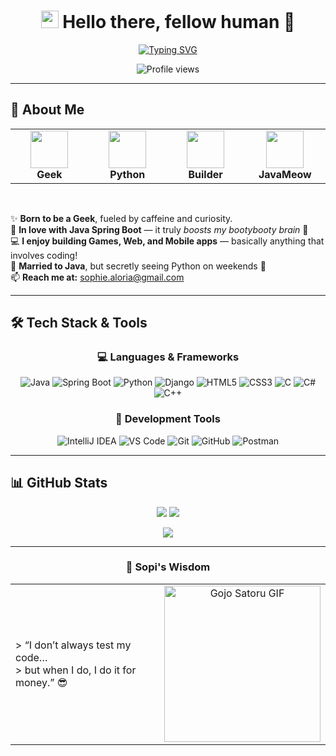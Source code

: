 <div align="center">

<!-- Animated Header -->
<h1 align="center">
  <img src="https://media.giphy.com/media/hvRJCLFzcasrR4ia7z/giphy.gif" width="28">
  Hello there, fellow human 👋
</h1>

<!-- Animated Typing -->
[![Typing SVG](https://readme-typing-svg.herokuapp.com?font=Fira+Code&weight=600&size=26&duration=4000&pause=1000&color=FF6B8B&center=true&vCenter=true&width=500&lines=I'm+Sopi+%E2%80%94+your+coder+enthusiast+%3A3;Java+Spring+Boot+Lover+%F0%9F%8C%B1;Full-Stack+Developer+%F0%9F%92%BB;Professional+Debugger+%F0%9F%98%8E)](https://git.io/typing-svg)

<!-- Profile Views -->
<p align="center">
  <img src="https://komarev.com/ghpvc/?username=sopialoria&color=ff69b4&style=flat" alt="Profile views" />
</p>

</div>

---

## 🎯 About Me

<div align="center">

<!-- Bigger Animated Icons Section -->
<table>
  <tr>
    <td align="center" width="120">
      <img src="https://media.giphy.com/media/WUlplcMpOCEmTGBtBW/giphy.gif" width="60">
      <br><b style="font-size: 16px;">Geek</b>
    </td>
    <td align="center" width="120">
      <img src="https://media.giphy.com/media/LMt9638dO8dftAjtco/giphy.gif" width="60">
      <br><b style="font-size: 16px;">Python</b>
    </td>
    <td align="center" width="120">
      <img src="https://media.giphy.com/media/KSqtZEnO10k2jBo0Vk/giphy.gif" width="60">
      <br><b style="font-size: 16px;">Builder</b>
    </td>
    <td align="center" width="120">
      <img src="https://media.giphy.com/media/VgCDAzcKvsR6OM0uWg/giphy.gif" width="60">
      <br><b style="font-size: 16px;">JavaMeow</b>
    </td>
  </tr>
</table>

</div>

<br>

<div align="left">

✨ **Born to be a Geek**, fueled by caffeine and curiosity.<br>
🚀 **In love with Java Spring Boot** — it truly *boosts my bootybooty brain* 🧠<br>
💻 **I enjoy building Games, Web, and Mobile apps** — basically anything that involves coding!<br>
💞 **Married to Java**, but secretly seeing Python on weekends 🐍<br>
📫 **Reach me at:** [sophie.aloria@gmail.com](mailto:sophie.aloria@gmail.com)

</div>

---

## 🛠️ Tech Stack & Tools

<div align="center">

### 💻 Languages & Frameworks

<!-- Programming Languages -->
<div align="center">

![Java](https://img.shields.io/badge/Java-%23ED8B00.svg?style=for-the-badge&logo=openjdk&logoColor=white)
![Spring Boot](https://img.shields.io/badge/Spring%20Boot-6DB33F?style=for-the-badge&logo=springboot&logoColor=white)
![Python](https://img.shields.io/badge/Python-3776AB?style=for-the-badge&logo=python&logoColor=white)
![Django](https://img.shields.io/badge/Django-092E20?style=for-the-badge&logo=django&logoColor=white)
![HTML5](https://img.shields.io/badge/HTML5-E34F26?style=for-the-badge&logo=html5&logoColor=white)
![CSS3](https://img.shields.io/badge/CSS3-1572B6?style=for-the-badge&logo=css3&logoColor=white)
![C](https://img.shields.io/badge/C-A8B9CC?style=for-the-badge&logo=c&logoColor=white)
![C#](https://img.shields.io/badge/C%23-239120?style=for-the-badge&logo=csharp&logoColor=white)
![C++](https://img.shields.io/badge/C++-00599C?style=for-the-badge&logo=cplusplus&logoColor=white)

</div>

### 🎨 Development Tools

<div align="center">

![IntelliJ IDEA](https://img.shields.io/badge/IntelliJIDEA-000000.svg?style=for-the-badge&logo=intellij-idea&logoColor=white)
![VS Code](https://img.shields.io/badge/VS%20Code-007ACC?style=for-the-badge&logo=visual-studio-code&logoColor=white)
![Git](https://img.shields.io/badge/Git-F05032?style=for-the-badge&logo=git&logoColor=white)
![GitHub](https://img.shields.io/badge/GitHub-181717?style=for-the-badge&logo=github&logoColor=white)
![Postman](https://img.shields.io/badge/Postman-FF6C37?style=for-the-badge&logo=postman&logoColor=white)

</div>

</div>

---

## 📊 GitHub Stats

<div align="center">

<!-- GitHub Stats Cards -->
![](https://github-readme-stats.vercel.app/api?username=sophie546&show_icons=true&theme=radical&hide_border=true)
![](https://github-readme-streak-stats.herokuapp.com/?user=sophie546&theme=radical&hide_border=true)

<!-- Most Used Languages -->
![](https://github-readme-stats.vercel.app/api/top-langs/?username=sophie546&layout=compact&theme=radical&hide_border=true)

</div>

---

<div align="center">

### 🎯 Sopi's Wisdom

|  |  |
|:--|:--:|
| > “I don’t always test my code…  <br> > but when I do, I do it for money.” 😎 | <img src="https://i.pinimg.com/originals/82/0a/35/820a3503f1de10eeb1307ada52a44882.gif" width="250" alt="Gojo Satoru GIF"> |








